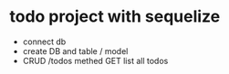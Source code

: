 # todo project with sequelize

- connect db
- create DB and table / model
- CRUD
    /todos methed GET list all todos